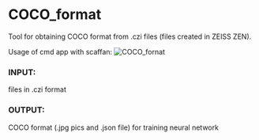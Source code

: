 # COCO_format

Tool for obtaining COCO format from .czi files (files created in ZEISS ZEN). 

Usage of cmd app with scaffan:
![COCO_fornat](https://user-images.githubusercontent.com/84080754/220641827-cbfce88b-8450-4fa9-8a14-1330abf5ef46.png)

### INPUT: 
files in .czi format

### OUTPUT: 
COCO format (.jpg pics and .json file) for training neural network
